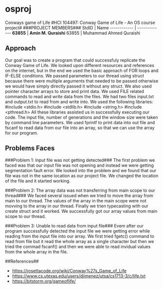 # osproj
Conways game of Life
#HCI 104497: Conway Game of Life - An OS course project#
###PROJECT MEMBERS###
StdID | Name
------------ | -------------
**63855** | **Amin M. Quraishi** <!--this is the group leader in bold-->
63855 | Muhammad Ahmed Quraishi
<!-- Replace name and student ids with acutally group member names and ids-->
## Approach ##
Our goal was to create a program that could successfuly replicate the Conway Game of Life. We looked upon different resources and references on the internet, but in the end we used the basic approach of FOR loops and IF-ELSE conditions. We passed parameters to our thread using struct because there were multiple arguments that needed to be passed otherwise we would have simply directly passed it without any struct. We also used pointer character arrays to store and print data. We used FILE related commands to read and write data from the files. We had two files input.txt and output.txt to read from and write into. We used the following libraries:
#include <stdio.h>
#include <stdlib.h>
#include <string.h>
#include <pthread.h>
All these libraries assisted us in successfully executing our code. The input file, number of generations and the window size were taken by command line parameters. We used fprintf to print data into out file and fscanf to read data from our file into an array, so that we can use the array for our program.

## Problems Faces ##

###Problem 1: Input file was not getting detected###
The first problem we faced was that our input file was not opening and instead we were getting segmentation fault error. We looked into the problem and we found that our file was not in the same location as our project file. We changed the location of the file and it started working.

###Problem 2: The array data was not transferring from main scope to our thread###
We faced several issued when we tried to move the array from main to our thread. The values of the array in the main scope were not movving to the array in our thread. Finally we trien typecasting with our create struct and it worked. We successfully got our array values from main scope to our thread.

###Problem 3: Unable to read data from input file###
Evem after our program successfully detected the input file we were getting error while reading from the input file into our array. We first tried fgetc() command to read from file but it read the whole array as a single character but then we tried the commad fscanf() and then we were able to read invidual values from the whole array in the file.

##References##
- https://rosettacode.org/wiki/Conway%27s_Game_of_Life
- https://www.cs.utexas.edu/users/djimenez/utsa/cs1713-3/c/life.txt
- https://bitstorm.org/gameoflife/
